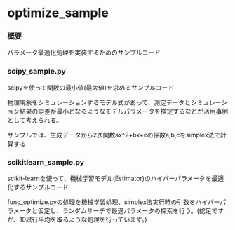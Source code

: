 # optimize_sample



### 概要

パラメータ最適化処理を実装するためのサンプルコード


###  scipy_sample.py

scipyを使って関数の最小値(最大値)を求めるサンプルコード

物理現象をシミュレーションするモデル式があって、測定データとシミュレーション結果の誤差が最小となるようなモデルパラメータを推定するなどが活用事例として考えられる。

サンプルでは、生成データから2次関数ax^2+bx+cの係数a,b,cをsimplex法で計算する



### scikitlearn_sample.py

scikit-learnを使って、機械学習モデル(Estimator)のハイパーパラメータを最適化するサンプルコード

func_optimize.pyの処理を機械学習処理、simplex法実行時の引数をハイパーパラメータと仮定し、ランダムサーチで最適パラメータの探索を行う。(蛇足ですが、10試行平均を取るような処理を行っています。)



